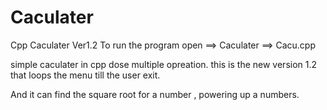 # Caculater
Cpp Caculater Ver1.2
To run the program open ==> Caculater ==> Cacu.cpp


simple caculater in cpp dose multiple opreation.
this is the new version 1.2 that loops the menu till the user exit.

And it can find the square root for a number , powering up a numbers.


